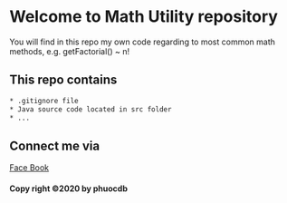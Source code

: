 # Welcome to Math Utility repository
You will find in this repo my own code 
regarding to most common math methods, e.g. 
getFactorial() ~ n!

## This repo contains 
```sh
* .gitignore file
* Java source code located in src folder
* ...
```


## Connect me via
[Face Book](https://www.facebook.com/profile.php?id=100009941145672)

#### Copy right ©2020 by phuocdb
